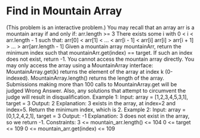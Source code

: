# Find in Mountain Array
 (This problem is an interactive problem.)  You may recall that an array arr is a mountain array if and only if:  arr.length >= 3 There exists some i with 0 < i < arr.length - 1 such that: arr[0] < arr[1] < ... < arr[i - 1] < arr[i] arr[i] > arr[i + 1] > ... > arr[arr.length - 1] Given a mountain array mountainArr, return the minimum index such that mountainArr.get(index) == target. If such an index does not exist, return -1.  You cannot access the mountain array directly. You may only access the array using a MountainArray interface:  MountainArray.get(k) returns the element of the array at index k (0-indexed). MountainArray.length() returns the length of the array. Submissions making more than 100 calls to MountainArray.get will be judged Wrong Answer. Also, any solutions that attempt to circumvent the judge will result in disqualification.     Example 1:  Input: array = [1,2,3,4,5,3,1], target = 3 Output: 2 Explanation: 3 exists in the array, at index=2 and index=5. Return the minimum index, which is 2. Example 2:  Input: array = [0,1,2,4,2,1], target = 3 Output: -1 Explanation: 3 does not exist in the array, so we return -1.    Constraints:  3 <= mountain_arr.length() <= 104 0 <= target <= 109 0 <= mountain_arr.get(index) <= 109
